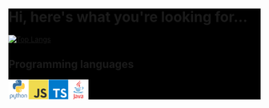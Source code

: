 <div style="background: black"; width: 100%>
  <h1> 
    Hi, here's what you're looking for...
  </h1>
  <div style="width: 20%;">
      <a href="https://github.com/SeuPerfilAqui/github-readme-stats">
        <img src="https://github-readme-stats.vercel.app/api/top-langs/?username=Deivyson1401&langs_count=8" alt="Top Langs" />
      </a>
  </div>
<div>
  <h2>
    Programming languages
  </h2>
  <div style="display: flex">
    <img style="width: 40px;" src="https://github.com/devicons/devicon/blob/master/icons/python/python-original-wordmark.svg">
    <img style="width: 40px;" src="https://github.com/devicons/devicon/blob/master/icons/javascript/javascript-original.svg">
    <img style="width: 40px;" src="https://github.com/devicons/devicon/blob/master/icons/typescript/typescript-original.svg">
    <img style="width: 40px;" src="https://github.com/devicons/devicon/blob/master/icons/java/java-original-wordmark.svg">
  </div>
</div>
</div>
